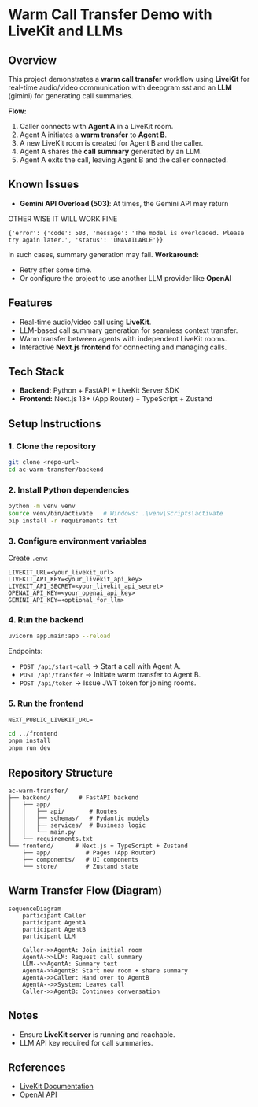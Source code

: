 # Warm Call Transfer Demo with LiveKit and LLMs

## Overview

This project demonstrates a **warm call transfer** workflow using **LiveKit** for real-time audio/video communication with deepgram sst and an **LLM** (gimini) for generating call summaries.

**Flow:**

1. Caller connects with **Agent A** in a LiveKit room.
2. Agent A initiates a **warm transfer** to **Agent B**.
3. A new LiveKit room is created for Agent B and the caller.
4. Agent A shares the **call summary** generated by an LLM.
5. Agent A exits the call, leaving Agent B and the caller connected.

## Known Issues

- **Gemini API Overload (503)**: At times, the Gemini API may return

OTHER WISE IT WILL WORK FINE

```
{'error': {'code': 503, 'message': 'The model is overloaded. Please try again later.', 'status': 'UNAVAILABLE'}}
```

In such cases, summary generation may fail.
**Workaround:**

- Retry after some time.
- Or configure the project to use another LLM provider like **OpenAI**

## Features

- Real-time audio/video call using **LiveKit**.
- LLM-based call summary generation for seamless context transfer.
- Warm transfer between agents with independent LiveKit rooms.
- Interactive **Next.js frontend** for connecting and managing calls.

## Tech Stack

- **Backend:** Python + FastAPI + LiveKit Server SDK
- **Frontend:** Next.js 13+ (App Router) + TypeScript + Zustand

## Setup Instructions

### 1. Clone the repository

```bash
git clone <repo-url>
cd ac-warm-transfer/backend
```

### 2. Install Python dependencies

```bash
python -m venv venv
source venv/bin/activate   # Windows: .\venv\Scripts\activate
pip install -r requirements.txt
```

### 3. Configure environment variables

Create `.env`:

```env
LIVEKIT_URL=<your_livekit_url>
LIVEKIT_API_KEY=<your_livekit_api_key>
LIVEKIT_API_SECRET=<your_livekit_api_secret>
OPENAI_API_KEY=<your_openai_api_key>
GEMINI_API_KEY=<optional_for_llm>
```

### 4. Run the backend

```bash
uvicorn app.main:app --reload
```

Endpoints:

- `POST /api/start-call` → Start a call with Agent A.
- `POST /api/transfer` → Initiate warm transfer to Agent B.
- `POST /api/token` → Issue JWT token for joining rooms.

### 5. Run the frontend

```
NEXT_PUBLIC_LIVEKIT_URL=
```

```bash
cd ../frontend
pnpm install
pnpm run dev
```

## Repository Structure

```
ac-warm-transfer/
├── backend/        # FastAPI backend
│   ├── app/
│   │   ├── api/       # Routes
│   │   ├── schemas/   # Pydantic models
│   │   ├── services/  # Business logic
│   │   └── main.py
│   └── requirements.txt
└── frontend/      # Next.js + TypeScript + Zustand
    ├── app/          # Pages (App Router)
    ├── components/   # UI components
    └── store/        # Zustand state
```

## Warm Transfer Flow (Diagram)

```mermaid
sequenceDiagram
    participant Caller
    participant AgentA
    participant AgentB
    participant LLM

    Caller->>AgentA: Join initial room
    AgentA->>LLM: Request call summary
    LLM-->>AgentA: Summary text
    AgentA->>AgentB: Start new room + share summary
    AgentA->>Caller: Hand over to AgentB
    AgentA-->>System: Leaves call
    Caller->>AgentB: Continues conversation
```

## Notes

- Ensure **LiveKit server** is running and reachable.
- LLM API key required for call summaries.

## References

- [LiveKit Documentation](https://docs.livekit.io/)
- [OpenAI API](https://platform.openai.com/)
